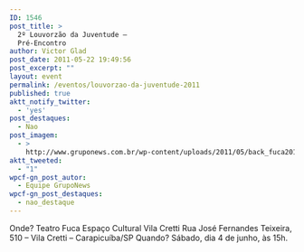 ```yaml
---
ID: 1546
post_title: >
  2º Louvorzão da Juventude –
  Pré-Encontro
author: Victor Glad
post_date: 2011-05-22 19:49:56
post_excerpt: ""
layout: event
permalink: /eventos/louvorzao-da-juventude-2011
published: true
aktt_notify_twitter:
  - 'yes'
post_destaques:
  - Nao
post_imagem:
  - >
    http://www.gruponews.com.br/wp-content/uploads/2011/05/back_fuca2011.jpg
aktt_tweeted:
  - "1"
wpcf-gn_post_autor:
  - Equipe GrupoNews
wpcf-gn_post_destaques:
  - nao_destaque
---
```

Onde? Teatro Fuca Espaço Cultural Vila Cretti Rua José Fernandes Teixeira, 510 – Vila Cretti – Carapicuíba/SP Quando? Sábado, dia 4 de junho, às 15h.
